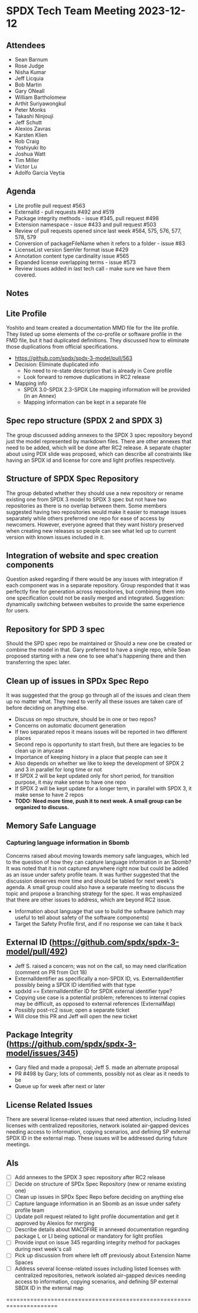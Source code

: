 # SPDX Tech Team Meeting 2023-12-12

## Attendees
- Sean Barnum
- Rose Judge
- Nisha Kumar
- Jeff Licquia
- Bob Martin
- Gary ONeall
- William Bartholomew
- Arthit Suriyawongkul
- Peter Monks
- Takashi Ninjouji
- Jeff Schutt
- Alexios Zavras
- Karsten Klien
- Rob Craig
- Yoshiyuki Ito
- Joshua Watt
- Tim Miller
- Victor Lu
- Adolfo Garcia Veytia

## Agenda
* Lite profile pull request #563
* ExternalId - pull requests #492 and #519
* Package integrity methods - issue #345, pull request #498
* Extension namespace - issue #433 and pull request #503
* Review of pull requests opened since last week #564, 575, 576, 577, 578, 579
* Conversion of packageFileName when it refers to a folder - issue #83
* LicenseList version SemVer format issue #429
* Annotation content type cardinality issue #565
* Expanded license overlapping terms - issue #573
* Review issues added in last tech call - make sure we have them covered.

## Notes

## Lite Profile
Yoshito and team created a documentation MMD file for the lite profile. They listed up some elements of the co-profile or software profile in the FMD file, but it had duplicated definitions. They discussed how to eliminate those duplications from official specifications.
  * https://github.com/spdx/spdx-3-model/pull/563
  * Decision: Eliminate duplicated info
    * No need to re-state description that is already in Core profile
    * Look forward to remove duplications in RC2 release
  * Mapping info
    * SPDX 3.0-SPDX 2.3-SPDX Lite mapping information will be provided (in an Annex)
    * Mapping information can be kept in a separate file

## Spec repo structure (SPDX 2 and SPDX 3) 
The group discussed adding annexes to the SPDX 3 spec repository beyond just the model represented by markdown files. There are other annexes that need to be added, which will be done after RC2 release. A separate chapter about using PDX slide was proposed, which can describe all constraints like having an SPDX id and license for core and light profiles respectively.
## Structure of SPDX Spec Repository
The group debated whether they should use a new repository or rename existing one from SPDX 3 model to SPDX 3 spec but not have two repositories as there is no overlap between them. Some members suggested having two repositories would make it easier to manage issues separately while others preferred one repo for ease of access by newcomers. However, everyone agreed that they want history preserved when creating new releases so people can see what led up to current version with known issues included in it. 
## Integration of website and spec creation components 
Question asked regarding if there would be any issues with integration if each component was in a separate repository. Group responded that it was perfectly fine for generation across repositories, but combining them into one specification could not be easily merged and integrated. Suggestion: dynamically switching between websites to provide the same experience for users. 
## Repository for SPD 3 spec 
Should the SPD spec repo be maintained or Should a new one be created or combine the model in that. Gary preferred to have a single repo, while Sean proposed starting with a new one to see what's happening there and then transferring the spec later. 
## Clean up of issues in SPDx Spec Repo
It was suggested that the group go through all of the issues and clean them up no matter what. They need to verify all these issues are taken care of before deciding on anything else. 
* Discuss on repo structure, should be in one or two repos?
* Concerns on automatic document generation
* If two separated repos it means issues will be reported in two different places
* Second repo is opportunity to start fresh, but there are legacies to be clean up in anycase
* Importance of keeping history in a place that people can see it
* Also depends on whether we like to keep the development of SPDX 2 and 3 in parallel for long time or not
* If SPDX 2 will be kept updated only for short period, for transition purpose, it may make sense to have one repo
* If SPDX 2 will be kept update for a longer term, in parallel with SPDX 3, it make sense to have 2 repos
* **TODO: Need more time, push it to next week. A small group can be organized to discuss.**

## Memory Safe Language
### Capturing language information in Sbomb 
Concerns raised about moving towards memory safe languages, which led to the question of how they can capture language information in an Sbomb? It was noted that it is not captured anywhere right now but could be added as an issue under safety profile team.  It was further suggested that the discussion deserves more time and should be tabled for next week's agenda. A small group could also have a separate meeting to discuss the topic and propose a branching strategy for the spec. It was emphasized that there are other issues to address, which are beyond RC2 issue.
  * Information about language that use to build the software (which may useful to tell about safety of the software components)
  * Target the Safety Profile first, and if no response we can take it back
## External ID (https://github.com/spdx/spdx-3-model/pull/492)
  * Jeff S. raised a concern; was not on the call, so may need clarification (comment on PR from Oct 18)
  * ExternalIdentifier as specifically a non-SPDX ID, vs. ExternalIdentifier possibly being a SPDX ID identified with that type
  * spdxId == ExternalIdentifier ID for SPDX external identifier type?
  * Copying use case is a potential problem; references to internal copies may be difficult, as opposed to external references (ExternalMap)
  * Possibly post-rc2 issue; open a separate ticket
  * Will close this PR and Jeff will open the new ticket
## Package Integrity (https://github.com/spdx/spdx-3-model/issues/345)
  * Gary filed and made a proposal; Jeff S. made an alternate proposal
  * PR #498 by Gary; lots of comments, possibly not as clear as it needs to be
  * Queue up for week after next or later
## License Related Issues
There are several license-related issues that need attention, including listed licenses with centralized repositories, network isolated air-gapped devices needing access to information, copying scenarios, and defining SP external SPDX ID in the external map. These issues will be addressed during future meetings. 
## AIs
- [ ] Add annexes to the SPDX 3 spec repository after RC2 release 
- [ ] Decide on structure of SPDx Spec Repository (new or rename existing one) 
- [ ] Clean up issues in SPDx Spec Repo before deciding on anything else 
- [ ] Capture language information in an Sbomb as an issue under safety profile team 
- [ ] Update poll request related to light profile documentation and get it approved by Alexios for merging
- [ ] Describe details about MACDFIRE in annexed documentation regarding package L or LI being optional or mandatory for light profiles
- [ ] Provide input on issue 345 regarding integrity method for packages during next week's call
- [ ] Pick up discussion from where left off previously about Extension Name Spaces
- [ ] Address several license-related issues including listed licenses with centralized repositories, network isolated air-gapped devices needing access to information, copying scenarios, and defining SP external SBDX ID in the external map

=====================================================================
